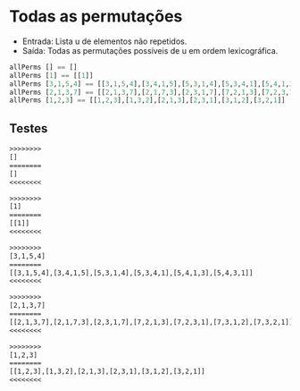 # Todas as permutações

- Entrada: Lista u de elementos não repetidos.
- Saída: Todas as permutações possíveis de u em ordem lexicográfica.
```hs
allPerms [] == []
allPerms [1] == [[1]]
allPerms [3,1,5,4] == [[3,1,5,4],[3,4,1,5],[5,3,1,4],[5,3,4,1],[5,4,1,3],[5,4,3,1]]
allPerms [2,1,3,7] == [[2,1,3,7],[2,1,7,3],[2,3,1,7],[7,2,1,3],[7,2,3,1],[7,3,1,2],[7,3,2,1]]
allPerms [1,2,3] == [[1,2,3],[1,3,2],[2,1,3],[2,3,1],[3,1,2],[3,2,1]]
```

## Testes

```txt
>>>>>>>>
[]
========
[]
<<<<<<<<

>>>>>>>>
[1]
========
[[1]]
<<<<<<<<

>>>>>>>>
[3,1,5,4]
========
[[3,1,5,4],[3,4,1,5],[5,3,1,4],[5,3,4,1],[5,4,1,3],[5,4,3,1]]
<<<<<<<<

>>>>>>>>
[2,1,3,7]
========
[[2,1,3,7],[2,1,7,3],[2,3,1,7],[7,2,1,3],[7,2,3,1],[7,3,1,2],[7,3,2,1]]
<<<<<<<<

>>>>>>>>
[1,2,3]
========
[[1,2,3],[1,3,2],[2,1,3],[2,3,1],[3,1,2],[3,2,1]]
<<<<<<<<

```
